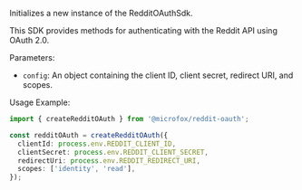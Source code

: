 Initializes a new instance of the RedditOAuthSdk.

This SDK provides methods for authenticating with the Reddit API using OAuth 2.0.

Parameters:
- `config`: An object containing the client ID, client secret, redirect URI, and scopes.

Usage Example:
```typescript
import { createRedditOAuth } from '@microfox/reddit-oauth';

const redditOAuth = createRedditOAuth({
  clientId: process.env.REDDIT_CLIENT_ID,
  clientSecret: process.env.REDDIT_CLIENT_SECRET,
  redirectUri: process.env.REDDIT_REDIRECT_URI,
  scopes: ['identity', 'read'],
});
```